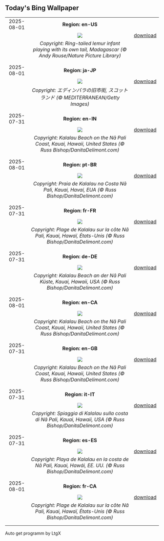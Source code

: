 ## Today's Bing Wallpaper
|      |      |      |
| :----: | :----: | :----: |
|2025-08-01|**Region: en-US**||
||![](https://www.bing.com/th?id=OHR.BabyLemur_EN-US9264861498_UHD.jpg&pid=hp&w=1152&h=648&rs=1&c=4)| [download](https://www.bing.com/th?id=OHR.BabyLemur_EN-US9264861498_UHD.jpg)|
||*Copyright: Ring-tailed lemur infant playing with its own tail, Madagascar (© Andy Rouse/Nature Picture Library)*
||
|||
|2025-08-01|**Region: ja-JP**||
||![](https://www.bing.com/th?id=OHR.EdinburghFringe_JA-JP2026368495_UHD.jpg&pid=hp&w=1152&h=648&rs=1&c=4)| [download](https://www.bing.com/th?id=OHR.EdinburghFringe_JA-JP2026368495_UHD.jpg)|
||*Copyright: エディンバラの旧市街, スコットランド (© MEDITERRANEAN/Getty Images)*
||
|||
|2025-07-31|**Region: en-IN**||
||![](https://www.bing.com/th?id=OHR.NaPaliKauai_EN-IN8581936308_UHD.jpg&pid=hp&w=1152&h=648&rs=1&c=4)| [download](https://www.bing.com/th?id=OHR.NaPaliKauai_EN-IN8581936308_UHD.jpg)|
||*Copyright: Kalalau Beach on the Nā Pali Coast, Kauai, Hawaii, United States (© Russ Bishop/DanitaDelimont.com)*
||
|||
|2025-08-01|**Region: pt-BR**||
||![](https://www.bing.com/th?id=OHR.NaPaliKauai_PT-BR1647941765_UHD.jpg&pid=hp&w=1152&h=648&rs=1&c=4)| [download](https://www.bing.com/th?id=OHR.NaPaliKauai_PT-BR1647941765_UHD.jpg)|
||*Copyright: Praia de Kalalau na Costa Nā Pali, Kauai, Havaí, EUA (© Russ Bishop/DanitaDelimont.com)*
||
|||
|2025-07-31|**Region: fr-FR**||
||![](https://www.bing.com/th?id=OHR.NaPaliKauai_FR-FR8653157618_UHD.jpg&pid=hp&w=1152&h=648&rs=1&c=4)| [download](https://www.bing.com/th?id=OHR.NaPaliKauai_FR-FR8653157618_UHD.jpg)|
||*Copyright: Plage de Kalalau sur la côte Nā Pali, Kauai, Hawaï, États-Unis (© Russ Bishop/DanitaDelimont.com)*
||
|||
|2025-07-31|**Region: de-DE**||
||![](https://www.bing.com/th?id=OHR.NaPaliKauai_DE-DE7014828359_UHD.jpg&pid=hp&w=1152&h=648&rs=1&c=4)| [download](https://www.bing.com/th?id=OHR.NaPaliKauai_DE-DE7014828359_UHD.jpg)|
||*Copyright: Kalalau Beach an der Nā Pali Küste, Kauai, Hawaii, USA (© Russ Bishop/DanitaDelimont.com)*
||
|||
|2025-08-01|**Region: en-CA**||
||![](https://www.bing.com/th?id=OHR.NaPaliKauai_EN-CA4334699303_UHD.jpg&pid=hp&w=1152&h=648&rs=1&c=4)| [download](https://www.bing.com/th?id=OHR.NaPaliKauai_EN-CA4334699303_UHD.jpg)|
||*Copyright: Kalalau Beach on the Nā Pali Coast, Kauai, Hawaii, United States (© Russ Bishop/DanitaDelimont.com)*
||
|||
|2025-07-31|**Region: en-GB**||
||![](https://www.bing.com/th?id=OHR.NaPaliKauai_EN-GB0416524547_UHD.jpg&pid=hp&w=1152&h=648&rs=1&c=4)| [download](https://www.bing.com/th?id=OHR.NaPaliKauai_EN-GB0416524547_UHD.jpg)|
||*Copyright: Kalalau Beach on the Nā Pali Coast, Kauai, Hawaii, United States (© Russ Bishop/DanitaDelimont.com)*
||
|||
|2025-07-31|**Region: it-IT**||
||![](https://www.bing.com/th?id=OHR.NaPaliKauai_IT-IT1557569434_UHD.jpg&pid=hp&w=1152&h=648&rs=1&c=4)| [download](https://www.bing.com/th?id=OHR.NaPaliKauai_IT-IT1557569434_UHD.jpg)|
||*Copyright: Spiaggia di Kalalau sulla costa di Nā Pali, Kauai, Hawaii, USA (© Russ Bishop/DanitaDelimont.com)*
||
|||
|2025-07-31|**Region: es-ES**||
||![](https://www.bing.com/th?id=OHR.NaPaliKauai_ES-ES3845188228_UHD.jpg&pid=hp&w=1152&h=648&rs=1&c=4)| [download](https://www.bing.com/th?id=OHR.NaPaliKauai_ES-ES3845188228_UHD.jpg)|
||*Copyright: Playa de Kalalau en la costa de Nā Pali, Kauai, Hawái, EE. UU. (© Russ Bishop/DanitaDelimont.com)*
||
|||
|2025-08-01|**Region: fr-CA**||
||![](https://www.bing.com/th?id=OHR.NaPaliKauai_FR-CA8816000360_UHD.jpg&pid=hp&w=1152&h=648&rs=1&c=4)| [download](https://www.bing.com/th?id=OHR.NaPaliKauai_FR-CA8816000360_UHD.jpg)|
||*Copyright: Plage de Kalalau sur la côte Nā Pali, Kauai, Hawaï, États-Unis (© Russ Bishop/DanitaDelimont.com)*
||
|||

Auto get programm by LtgX
